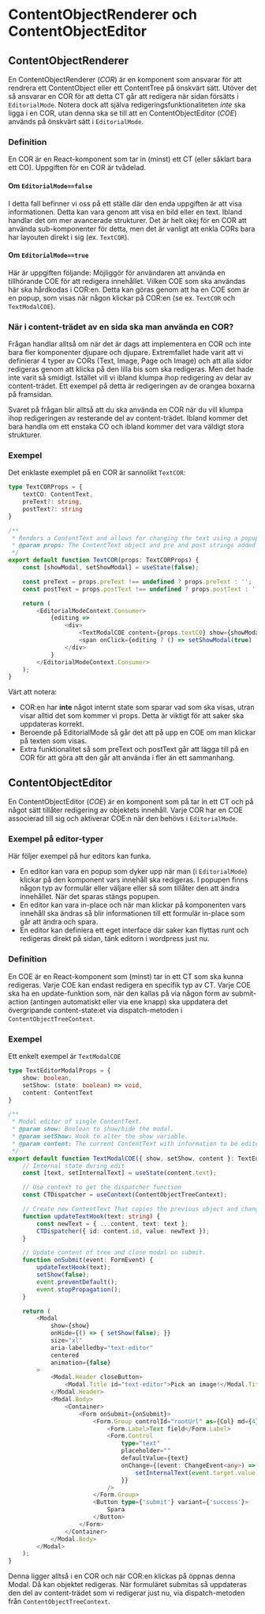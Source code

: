 # ContentObjectRenderer och ContentObjectEditor

## ContentObjectRenderer
En ContentObjectRenderer (_COR_) är en komponent som ansvarar för att rendrera ett ContentObject eller ett
ContentTree på önskvärt sätt. Utöver det så ansvarar en COR för att detta CT går att redigera när sidan försätts i
`EditorialMode`. Notera dock att själva redigeringsfunktionaliteten _inte_ ska ligga i en COR, utan denna ska se
till att en ContentObjectEditor (_COE_) används på önskvärt sätt i `EditorialMode`.

### Definition
En COR är en React-komponent som tar in (minst) ett CT (eller såklart bara ett CO). Uppgiften för en COR är tvådelad. 

#### Om `EditorialMode==false`
I detta fall befinner vi oss på ett ställe där den enda uppgiften är att visa informationen. Detta kan vara genom 
att visa en bild eller en text. Ibland handlar det om mer avancerade strukturer. Det är helt okej för en COR att 
använda sub-komponenter för detta, men det är vanligt att enkla CORs bara har layouten direkt i sig (ex. `TextCOR`). 

#### Om `EditorialMode==true`
Här är uppgiften följande: Möjliggör för användaren att använda en tillhörande COE för att redigera innehållet. 
Vilken COE som ska användas här ska hårdkodas i COR:en. Detta kan göras genom att ha en COE som är en popup, som 
visas när någon klickar på COR:en (se ex. `TextCOR` och `TextModalCOE`).


### När i content-trädet av en sida ska man använda en COR?
Frågan handlar alltså om när det är dags att implementera en COR och inte bara fler komponenter djupare och djupare. 
Extremfallet hade varit att vi definierar 4 typer av CORs (Text, Image, Page och Image) och att alla sidor redigeras 
genom att klicka på den lilla bis som ska redigeras. Men det hade inte varit så smidigt. Istället vill vi ibland 
klumpa ihop redigering av delar av content-trädet. Ett exempel på detta är redigeringen av 
de orangea boxarna på framsidan.

Svaret på frågan blir alltså att du ska använda en COR när du vill klumpa ihop redigeringen av resterande del av 
content-trädet. Ibland kommer det bara handla om ett enstaka CO och ibland kommer det vara väldigt stora strukturer.


### Exempel
Det enklaste exemplet på en COR är sannolikt `TextCOR`:

```typescript jsx
type TextCORProps = {
    textCO: ContentText,
    preText?: string,
    postText?: string
}

/**
 * Renders a ContentText and allows for changing the text using a popup when in EditorialModeContext.
 * @param props: The ContentText object and pre and post strings added to the CO's text.
 */
export default function TextCOR(props: TextCORProps) {
    const [showModal, setShowModal] = useState(false);

    const preText = props.preText !== undefined ? props.preText : '';
    const postText = props.postText !== undefined ? props.postText : '';

    return (
        <EditorialModeContext.Consumer>
            {editing =>
                <div>
                    <TextModalCOE content={props.textCO} show={showModal} setShow={setShowModal} />
                    <span onClick={editing ? () => setShowModal(true) : () => {}}>{preText + props.textCO.text + postText}</span>
                </div>
            }
        </EditorialModeContext.Consumer>
    );
}
```

Värt att notera:
- COR:en har **inte** något internt state som sparar vad som ska visas, utran visar alltid det som kommer vi props. 
  Detta är viktigt för att saker ska uppdateras korrekt.
- Beroende på EditorialMode så går det att på upp en COE om man klickar på texten som visas.
- Extra funktionalitet så som preText och postText går att lägga till på en COR för att göra att den går att använda 
  i fler än ett sammanhang.


## ContentObjectEditor
En ContentObjectEditor (_COE_) är en komponent som på tar in ett CT och på något sätt tillåter redigering av objektets 
innehåll. Varje COR har en COE associerad till sig och aktiverar COE:n när den behövs i `EditorialMode`.

### Exempel på editor-typer
Här följer exempel på hur editors kan funka.

- En editor kan vara en popup som dyker upp när man (i `EditorialMode`) klickar på den komponent vars innehåll ska 
  redigeras. I popupen finns någon typ av formulär eller väljare eller så som tillåter den att ändra innehållet. 
  När det sparas stängs popupen.
- En editor kan vara in-place och när man klickar på komponenten vars innehåll ska ändras så blir informationen till 
  ett formulär in-place som går att ändra och spara.
- En editor kan definiera ett eget interface där saker kan flyttas runt och redigeras direkt på sidan, tänk editorn 
  i wordpress just nu.
  
### Definition
En COE är en React-komponent som (minst) tar in ett CT som ska kunna redigeras. Varje COE kan endast redigera en 
specifik typ av CT. Varje COE ska ha en update-funktion som, när den kallas på via någon form av submit-action 
(antingen automatiskt eller via ene knapp) ska uppdatera det övergripande content-state:et via dispatch-metoden i 
`ContentObjectTreeContext`.

### Exempel
Ett enkelt exempel är `TextModalCOE`

```typescript jsx
type TextEditorModalProps = {
    show: boolean,
    setShow: (state: boolean) => void,
    content: ContentText
}

/**
 * Modal editor of single ContentText.
 * @param show: Boolean to show/hide the modal.
 * @param setShow: Hook to alter the show variable.
 * @param content: The current ContentText with information to be edited.
 */
export default function TextModalCOE({ show, setShow, content }: TextEditorModalProps) {
    // Internal state during edit
    const [text, setInternalText] = useState(content.text);

    // Use context to get the dispatcher function
    const CTDispatcher = useContext(ContentObjectTreeContext);

    // Create new ContentText That copies the previous object and changes text. Send to disptcher
    function updateTextHook(text: string) {
        const newText = { ...content, text: text };
        CTDispatcher({ id: content.id, value: newText });
    }

    // Update content of tree and close modal on submit.
    function onSubmit(event: FormEvent) {
        updateTextHook(text);
        setShow(false);
        event.preventDefault();
        event.stopPropagation();
    }

    return (
        <Modal
            show={show}
            onHide={() => { setShow(false); }}
            size="xl"
            aria-labelledby="text-editor"
            centered
            animation={false}
        >
            <Modal.Header closeButton>
                <Modal.Title id="text-editor">Pick an image!</Modal.Title>
            </Modal.Header>
            <Modal.Body>
                <Container>
                    <Form onSubmit={onSubmit}>
                        <Form.Group controlId="rootUrl" as={Col} md={4}>
                            <Form.Label>Text field</Form.Label>
                            <Form.Control
                                type="text"
                                placeholder=""
                                defaultValue={text}
                                onChange={(event: ChangeEvent<any>) => {
                                    setInternalText(event.target.value);
                                }}
                            />
                        </Form.Group>
                        <Button type={'submit'} variant={'success'}>
                            Spara
                        </Button>
                    </Form>
                </Container>
            </Modal.Body>
        </Modal>
    );
}
```

Denna ligger alltså i en COR och när COR:en klickas på öppnas denna Modal. Då kan objektet redigeras. När formuläret 
submitas så uppdateras den del av content-trädet som vi redigerar just nu, via dispatch-metoden från 
`ContentObjectTreeContext`.
